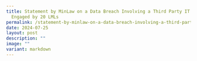 ```yaml
---
title: Statement by MinLaw on a Data Breach Involving a Third Party IT Vendor
  Engaged by 20 LMLs
permalink: /statement-by-minlaw-on-a-data-breach-involving-a-third-party-it-vendor-engaged-by-20-lmls/
date: 2024-07-25
layout: post
description: ""
image: ""
variant: markdown
---
```


